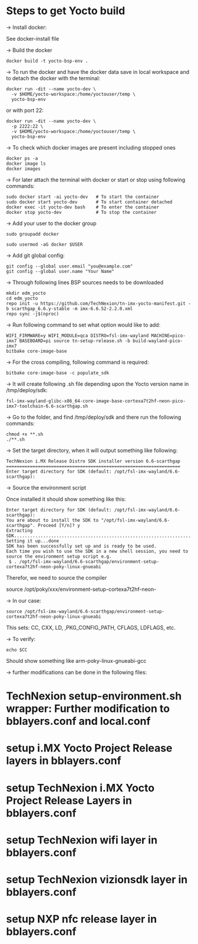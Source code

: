 # Steps to get Yocto build

-> Install docker: 

See docker-install file


-> Build the docker

```
docker build -t yocto-bsp-env .
```

-> To run the docker and have the docker data save in local workspace and to detach the docker with the terminal:

```
docker run -dit --name yocto-dev \
  -v $HOME/yocto-workspace:/home/yoctouser/temp \
  yocto-bsp-env
```
or with port 22:
```
docker run -dit --name yocto-dev \
  -p 2222:22 \
  -v $HOME/yocto-workspace:/home/yoctouser/temp \
  yocto-bsp-env
```


-> To check which docker images are present including stopped ones
```
docker ps -a
docker image ls
docker images
```

-> For later attach the terminal with docker or start or stop using following commands:


```
sudo docker start -ai yocto-dev   # To start the container
sudo docker start yocto-dev       # To start container detached
docker exec -it yocto-dev bash    # To enter the container
docker stop yocto-dev             # To stop the container
```

-> Add your user to the docker group

```
sudo groupadd docker

sudo usermod -aG docker $USER
```


-> Add git global config:

```
git config --global user.email "you@example.com"
git config --global user.name "Your Name"
```

-> Through following lines BSP sources needs to be downloaded

```
mkdir edm_yocto
cd edm_yocto
repo init -u https://github.com/TechNexion/tn-imx-yocto-manifest.git -b scarthgap_6.6.y-stable -m imx-6.6.52-2.2.0.xml
repo sync -j$(nproc)
```


-> Run following command to set what option would like to add:

```
WIFI_FIRMWARE=y WIFI_MODULE=qca DISTRO=fsl-imx-wayland MACHINE=pico-imx7 BASEBOARD=pi source tn-setup-release.sh -b build-wayland-pico-imx7
bitbake core-image-base
```


-> For the cross compiling, following command is required:

```
bitbake core-image-base -c populate_sdk
```

-> It will create following .sh file depending upon the Yocto version name in /tmp/deploy/sdk:

```
fsl-imx-wayland-glibc-x86_64-core-image-base-cortexa7t2hf-neon-pico-imx7-toolchain-6.6-scarthgap.sh
```

-> Go to the folder, and find /tmp/deploy/sdk and there run the following commands:

```
chmod +x **.sh
./**.sh
```

-> Set the target directory, when it will output something like following:

```
TechNexion i.MX Release Distro SDK installer version 6.6-scarthgap
==================================================================
Enter target directory for SDK (default: /opt/fsl-imx-wayland/6.6-scarthgap): 
```

-> Source the environment script

Once installed it should show something like this:

```
Enter target directory for SDK (default: /opt/fsl-imx-wayland/6.6-scarthgap): 
You are about to install the SDK to "/opt/fsl-imx-wayland/6.6-scarthgap". Proceed [Y/n]? y
Extracting SDK..........................................................................................................................................................done
Setting it up...done
SDK has been successfully set up and is ready to be used.
Each time you wish to use the SDK in a new shell session, you need to source the environment setup script e.g.
 $ . /opt/fsl-imx-wayland/6.6-scarthgap/environment-setup-cortexa7t2hf-neon-poky-linux-gnueabi
```

Therefor, we need to source the compiler

source /opt/poky/xxx/environment-setup-cortexa7t2hf-neon-<machine>

-> In our case:

```
source /opt/fsl-imx-wayland/6.6-scarthgap/environment-setup-cortexa7t2hf-neon-poky-linux-gnueabi 
```

This sets: CC, CXX, LD, ,PKG_CONFIG_PATH, CFLAGS, LDFLAGS, etc.

-> To verify:
```
echo $CC
```
Should show something like arm-poky-linux-gnueabi-gcc

-> further modifications can be done in the following files:

# TechNexion setup-environment.sh wrapper: Further modification to bblayers.conf and local.conf

# setup i.MX Yocto Project Release layers in bblayers.conf
# setup TechNexion i.MX Yocto Project Release Layers in bblayers.conf
# setup TechNexion wifi layer in bblayers.conf
# setup TechNexion vizionsdk layer in bblayers.conf
# setup NXP nfc release layer in bblayers.conf
